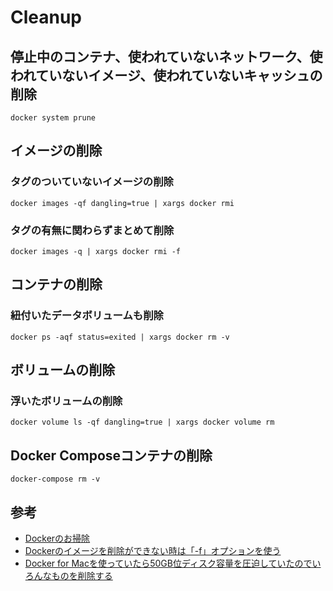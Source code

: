 # Cleanup

## 停止中のコンテナ、使われていないネットワーク、使われていないイメージ、使われていないキャッシュの削除

```text
docker system prune
```

## イメージの削除

### タグのついていないイメージの削除

```text
docker images -qf dangling=true | xargs docker rmi
```

### タグの有無に関わらずまとめて削除

```text
docker images -q | xargs docker rmi -f
```

## コンテナの削除

### 紐付いたデータボリュームも削除

```text
docker ps -aqf status=exited | xargs docker rm -v
```

## ボリュームの削除

### 浮いたボリュームの削除

```text
docker volume ls -qf dangling=true | xargs docker volume rm
```

## Docker Composeコンテナの削除

```text
docker-compose rm -v
```

## 参考

* [Dockerのお掃除](https://qiita.com/MasanoriIwakura/items/53cb7968e44f7a25e083)
* [Dockerのイメージを削除ができない時は「-f」オプションを使う](https://qiita.com/jungissei/items/5907819063a177ac7c81)
* [Docker for Macを使っていたら50GB位ディスク容量を圧迫していたのでいろんなものを削除する](https://qiita.com/shinespark/items/526b70b5f0b1ac643ba0)

